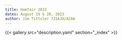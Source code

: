 ```yaml
---
title: Hamfair 2023
dates: August 19 & 20, 2023
author: Jim Tittsler 7J1AJH/AI8A
---
```


{{< gallery src="description.yaml" section="_index" >}}

